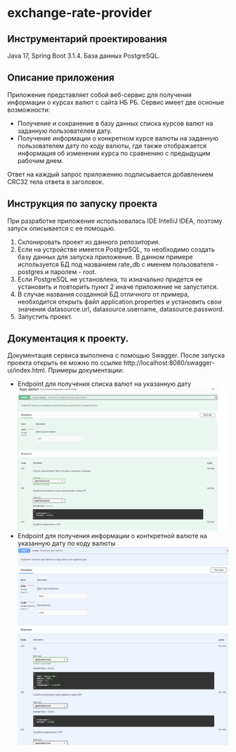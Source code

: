 # exchange-rate-provider

## Инструментарий проектирования 
Java 17, Spring Boot 3.1.4. База данных PostgreSQL.

## Описание приложения
Приложение представляет собой веб-сервис для получения информации о курсах валют с сайта НБ РБ.
Сервис имеет две осноные возможности:
- Получение и сохранение в базу данных списка курсов валют на заданную пользователем дату.
- Получение информации о конкретном курсе валюты на заданную пользователем дату по коду валюты, где также отображается информация об изменении курса по сравнению с предыдущим рабочим днем.

Ответ на каждый запрос приложению подписывается добавлением CRC32 тела ответа в заголовок.

## Инструкция по запуску проекта

При разработке приложение использовалась IDE IntelliJ IDEA, поэтому запуск описывается с ее помощью. 

1. Склонировать проект из данного репозитория.
2. Если на устройстве имеется PostgreSQL, то необходимо создать базу данных для запуска приложение. В данном примере используется БД под названием rate_db с именем пользователя - postgres и паролем - root.
3. Если PostgreSQL не установлена, то изначально придется ее установить и повторить пункт 2 иначе приложение не запустится.
4. В случае названия созданной БД отличного от примера, необходится открыть файл application.properties и установить свои значения datasource.url, datasource.username, datasource.password.
5. Запустить проект.

## Документация к проекту.

Документация сервиса выполнена с помощью Swagger. После запуска проекта открыть ее можно по ссылке http://localhost:8080/swagger-ui/index.html.
Примеры документации:
- Endpoint для получения списка валют на указанную дату
![](https://github.com/ParkhomenkoArtyom/exchange-rate-provider/raw/master/image/SwaggerDoc1.png)
- Endpoint для получения информации о конткретной валюте на указанную дату по коду валюты
![](https://github.com/ParkhomenkoArtyom/exchange-rate-provider/raw/master/image/SwaggerDoc2.png)
